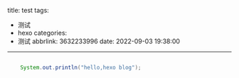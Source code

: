title: test
tags:
  - 测试
  - hexo
categories:
  - 测试
abbrlink: 3632233996
date: 2022-09-03 19:38:00
---


```java

    System.out.println("hello,hexo blog");
```